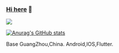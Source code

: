 ### <a href="https://github.com/jiangzhengnan" target="_blank">Hi here</a> 👋
 
![](https://readme.hi-dhl.com/api?username=jiangzhengnan&show_icons=true&hide=prs)

[![Anurag's GitHub stats](https://github-readme-stats.vercel.app/api?username=jiangzhengnan)](https://github.com/anuraghazra/github-readme-stats)

Base GuangZhou,China. Android,IOS,Flutter.
 
